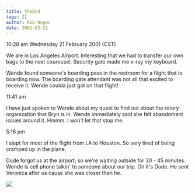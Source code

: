 ```yaml
---
title: theEnd
tags: []
author: Rob Nugen
date: 2001-02-21
---
```


<p class=date>10:28 am Wednesday 21 February 2001
(CST)</p>

<p>We are in Los Angeles Airport.  Interesting that we
had to transfer our own bags to the next courousel. 
Security gate made me x-ray my keyboard.</p>

<p>Wende found someone's boarding pass in the restroom
for a flight that is boarding now.  The boarding gate
attendant was not all that excited to receive it. 
Wende coulda just got on that flight!</p>

<p class=date>11:41 am</p>

<p>I have just spoken to Wende about my quest to find
out about the rotary organization that Bryn is in. 
Wende immediately said she felt abandoment issues
around it.  Hmmm.  I won't let that stop me.</p>

<p class=date>5:16 pm</p>

<p>I slept for most of the flight from LA to Houston. 
So very tired of being cramped up in the plane.</p>

<p>Dude forgot us at the airport; so we're waiting
outside for 30 - 45 minutes.  Wende is cell phone
talkin' to someone about our trip.  Oh it's Dude.  He
sent Veronica after us cause she was closer than
he.</p>

<p><img src="/images/rob/wL-ROB.gif"/></p>
